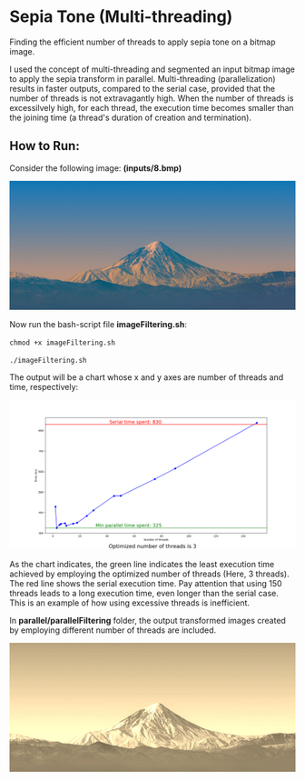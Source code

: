 # Sepia Tone (Multi-threading)

Finding the efficient number of threads to apply sepia tone on a bitmap image.

I used the concept of multi-threading and segmented an input bitmap image to apply the sepia transform in parallel. Multi-threading (parallelization) results in faster outputs, compared to the serial case, provided that the number of threads is not extravagantly high. When the number of threads is excessilvely high, for each thread, the execution time becomes smaller than the joining time (a thread's duration of creation and termination).


## How to Run:

Consider the following image: $\textbf{(inputs/8.bmp)}$

![img00](./README-images/8.jpeg)

Now run the bash-script file $\textbf{imageFiltering.sh}$: 

`
chmod +x imageFiltering.sh
`

`
./imageFiltering.sh
`

The output will be a chart whose x and y axes are number of threads and time, respectively:

![img01](./README-images/Figure_1.png)


As the chart indicates, the green line indicates the least execution time achieved by employing the optimized number of threads (Here, 3 threads). The red line shows the serial execution time. Pay attention that using 150 threads leads to a long execution time, even longer than the serial case. This is an example of how using excessive threads is inefficient.

In $\textbf{parallel/parallelFiltering}$ folder, the output transformed images created by employing different number of threads are included.


![img02](./README-images/25threads.jpeg)



